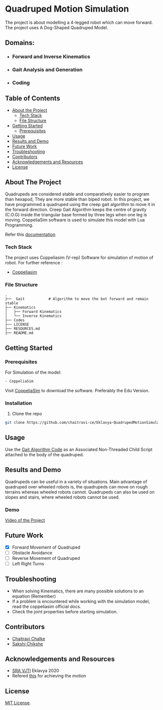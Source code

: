 # Quadruped Motion Simulation

The project is about modelling a 4-legged robot which can move forward. The project uses A Dog-Shaped Quadruped Model.

## Domains:
  - ### Forward and Inverse Kinematics
  - ### Gait Analysis and Generation
  - ### Coding
 
## Table of Contents

* [About the Project](#about-the-project)
  * [Tech Stack](#tech-stack)
  * [File Structure](#file-structure)
* [Getting Started](#getting-started)
  * [Prerequisites](#prerequisites)
* [Usage](#usage)
* [Results and Demo](#results-and-demo)
* [Future Work](#future-work)
* [Troubleshooting](#troubleshooting)
* [Contributors](#contributors)
* [Acknowledgements and Resources](#acknowledgements-and-resources)
* [License](#license)

## About The Project

Quadrupeds are considered stable and comparatively easier to program than hexapod, They are more stable than biped robot. In this project, we have programmed a quadruped using the creep gait algorithm to move it in the forward direction. Creep Gait Algorithm keeps the centre of gravity (C.O.G) inside the triangular base formed by three legs when one leg is moving. CoppeliaSim software is used to simulate this model with Lua Programming.

Refer this [documentation](https://link/to/report/)

### Tech Stack
The project uses Coppeliasim (V-rep) Software for simulation of motion of robot. For further reference : 
* [Coppeliasim](https://www.coppeliarobotics.com/)
  

### File Structure
    .
    ├──  Gait           # Algorithm to move the bot forward and remain stable
    ├── Kinematics          
    │   ├── Forward Kinematics        
    │   └── Inverse Kinematics          
    ├── Codes                   
    ├── LICENSE
    ├── RESOURCES.md
    ├── README.md 

    
## Getting Started
### Prerequisites

For Simulation of the model:
```sh
- CoppeliaSim
```
Visit [CoppeliaSim](https://www.coppeliarobotics.com/downloads) to download the software. Preferably the Edu Version. 
 
### Installation
1. Clone the repo
```sh
git clone https://github.com/chaitravi-ce/Eklavya-QuadrupedMotionSimulation.git
```

## Usage

Use the  [Gait Algorithm Code](https://github.com/chaitravi-ce/Eklavya-QuadrupedMotionSimulation/tree/master/Codes) as an Associated Non-Threaded Child Script attached to the body of the quadruped. 

## Results and Demo
Quadrupeds can be useful in a variety of situations. Main advantage of quadruped over wheeled robots is, the quadrupeds can move on rough terrains whereas wheeled robots cannot. Quadrupeds can also be used on slopes and stairs, where wheeled robots cannot be used.

### Demo
[Video of the Project](https://drive.google.com/file/d/14wP4J3AhH0u-MoTKX1THPP_viay8aTmF/view?usp=sharing)

## Future Work

- [x] Forward Movement of Quadruped
- [ ] Obstacle Avoidance
- [ ] Reverse Movement of Quadruped
- [ ] Left Right Turns

## Troubleshooting
* When solving Kinematics, there are many possible solutions to an equation (Remember)
* If a problem is encountered while working with the simulation model, read the coppeliasim official docs.
* Check the joint properties before starting simulation.
## Contributors
* [Chaitravi Chalke](https://github.com/chaitravi-ce)
* [Sakshi Chikshe](https://github.com/Sakshi-0311)

## Acknowledgements and Resources
* [SRA VJTI](http://sra.vjti.info/) Eklavya 2020  
* Refered [this](https://github.com/chaitravi-ce/Eklavya-QuadrupedMotionSimulation/blob/master/RESOURCES.md) for achieving the motion  

## License
[MIT License](https://github.com/chaitravi-ce/Eklavya-QuadrupedMotionSimulation/blob/master/LICENSE.md). 
